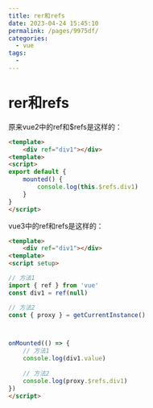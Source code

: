 ```yaml
---
title: rer和refs
date: 2023-04-24 15:45:10
permalink: /pages/9975df/
categories:
  - vue
tags:
  - 
---
```

# rer和refs


原来vue2中的ref和$refs是这样的：

```html
<template>
    <div ref="div1"></div>
<template>
<script>
export default {
    mounted() {
        console.log(this.$refs.div1)
    }
}
</script>
```

vue3中的ref和refs是这样的：

```html
<template>
    <div ref="div1"></div>
<template>
<script setup>

// 方法1
import { ref } from 'vue'
const div1 = ref(null)

// 方法2
const { proxy } = getCurrentInstance()



onMounted(() => {
    // 方法1
    console.log(div1.value)
    
    // 方法2
    console.log(proxy.$refs.div1)
})
</script>
```